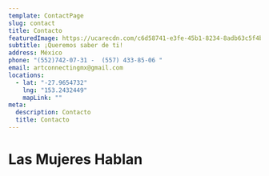 ```yaml
---
template: ContactPage
slug: contact
title: Contacto
featuredImage: https://ucarecdn.com/c6d58741-e3fe-45b1-8234-8adb63c5f4b7/
subtitle: ¡﻿Queremos saber de ti!
address: México
phone: "(552)742-07-31 -  (557) 433-85-06 "
email: artconnectingmx@gmail.com
locations:
  - lat: "-27.9654732"
    lng: "153.2432449"
    mapLink: ""
meta:
  description: Contacto
  title: Contacto
---
```

# Las Mujeres Hablan